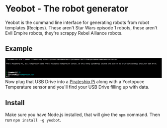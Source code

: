 # Yeobot - The robot generator

Yeobot is the command line interface for generating robots from robot templates (Recipes). These aren't Star Wars episode 1 robots, these aren't Evil Empire robots, they're scrappy Rebel Alliance robots.

## Example
![Yeobot example](example.png)
Now plug that USB Drive into a [Pirateship Pi](http://pirate.sh) along with a Yoctopuce Temperature sensor and you'll find your USB Drive filling up with data.

## Install
Make sure you have Node.js installed, that will give the `npm` command.  Then run `npm install -g yeobot`.

